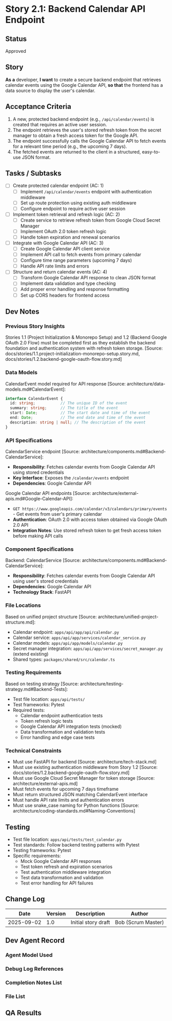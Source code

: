 # Story 2.1: Backend Calendar API Endpoint

## Status
Approved

## Story
**As a** developer,
**I want** to create a secure backend endpoint that retrieves calendar events using the Google Calendar API,
**so that** the frontend has a data source to display the user's calendar.

## Acceptance Criteria
1. A new, protected backend endpoint (e.g., `/api/calendar/events`) is created that requires an active user session.
2. The endpoint retrieves the user's stored refresh token from the secret manager to obtain a fresh access token for the Google API.
3. The endpoint successfully calls the Google Calendar API to fetch events for a relevant time period (e.g., the upcoming 7 days).
4. The fetched events are returned to the client in a structured, easy-to-use JSON format.

## Tasks / Subtasks
- [ ] Create protected calendar endpoint (AC: 1)
  - [ ] Implement `/api/calendar/events` endpoint with authentication middleware
  - [ ] Set up route protection using existing auth middleware
  - [ ] Configure endpoint to require active user session
- [ ] Implement token retrieval and refresh logic (AC: 2)
  - [ ] Create service to retrieve refresh token from Google Cloud Secret Manager
  - [ ] Implement OAuth 2.0 token refresh logic
  - [ ] Handle token expiration and renewal scenarios
- [ ] Integrate with Google Calendar API (AC: 3)
  - [ ] Create Google Calendar API client service
  - [ ] Implement API call to fetch events from primary calendar
  - [ ] Configure time range parameters (upcoming 7 days)
  - [ ] Handle API rate limits and errors
- [ ] Structure and return calendar events (AC: 4)
  - [ ] Transform Google Calendar API response to clean JSON format
  - [ ] Implement data validation and type checking
  - [ ] Add proper error handling and response formatting
  - [ ] Set up CORS headers for frontend access

## Dev Notes

### Previous Story Insights
Stories 1.1 (Project Initialization & Monorepo Setup) and 1.2 (Backend Google OAuth 2.0 Flow) must be completed first as they establish the backend foundation and authentication system with refresh token storage. [Source: docs/stories/1.1.project-initialization-monorepo-setup.story.md, docs/stories/1.2.backend-google-oauth-flow.story.md]

### Data Models
CalendarEvent model required for API response [Source: architecture/data-models.md#CalendarEvent]:
```typescript
interface CalendarEvent {
  id: string;           // The unique ID of the event
  summary: string;      // The title of the event
  start: Date;          // The start date and time of the event
  end: Date;            // The end date and time of the event
  description: string | null; // The description of the event
}
```

### API Specifications
CalendarService endpoint [Source: architecture/components.md#Backend-CalendarService]:
- **Responsibility**: Fetches calendar events from Google Calendar API using stored credentials
- **Key Interface**: Exposes the `/calendar/events` endpoint
- **Dependencies**: Google Calendar API

Google Calendar API endpoints [Source: architecture/external-apis.md#Google-Calendar-API]:
- `GET https://www.googleapis.com/calendar/v3/calendars/primary/events` - Get events from user's primary calendar
- **Authentication**: OAuth 2.0 with access token obtained via Google OAuth 2.0 API
- **Integration Notes**: Use stored refresh token to get fresh access token before making API calls

### Component Specifications
Backend: CalendarService [Source: architecture/components.md#Backend-CalendarService]:
- **Responsibility**: Fetches calendar events from Google Calendar API using user's stored credentials
- **Dependencies**: Google Calendar API
- **Technology Stack**: FastAPI

### File Locations
Based on unified project structure [Source: architecture/unified-project-structure.md]:
- Calendar endpoint: `apps/api/app/api/calendar.py`
- Calendar service: `apps/api/app/services/calendar_service.py`
- Calendar models: `apps/api/app/models/calendar.py`
- Secret manager integration: `apps/api/app/services/secret_manager.py` (extend existing)
- Shared types: `packages/shared/src/calendar.ts`

### Testing Requirements
Based on testing strategy [Source: architecture/testing-strategy.md#Backend-Tests]:
- Test file location: `apps/api/tests/`
- Test frameworks: Pytest
- Required tests:
  - Calendar endpoint authentication tests
  - Token refresh logic tests
  - Google Calendar API integration tests (mocked)
  - Data transformation and validation tests
  - Error handling and edge case tests

### Technical Constraints
- Must use FastAPI for backend [Source: architecture/tech-stack.md]
- Must use existing authentication middleware from Story 1.2 [Source: docs/stories/1.2.backend-google-oauth-flow.story.md]
- Must use Google Cloud Secret Manager for token storage [Source: architecture/external-apis.md]
- Must fetch events for upcoming 7 days timeframe
- Must return structured JSON matching CalendarEvent interface
- Must handle API rate limits and authentication errors
- Must use snake_case naming for Python functions [Source: architecture/coding-standards.md#Naming-Conventions]

## Testing
- Test file location: `apps/api/tests/test_calendar.py`
- Test standards: Follow backend testing patterns with Pytest
- Testing frameworks: Pytest
- Specific requirements:
  - Mock Google Calendar API responses
  - Test token refresh and expiration scenarios
  - Test authentication middleware integration
  - Test data transformation and validation
  - Test error handling for API failures

## Change Log
| Date | Version | Description | Author |
|------|---------|-------------|--------|
| 2025-09-02 | 1.0 | Initial story draft | Bob (Scrum Master) |

## Dev Agent Record

### Agent Model Used

### Debug Log References

### Completion Notes List

### File List

## QA Results
